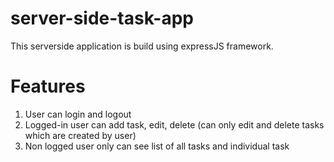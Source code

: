 # server-side-task-app

This serverside application is build using expressJS framework.

# Features

1. User can login and logout
2. Logged-in user can add task, edit, delete (can only edit and delete tasks which are created by user)
3. Non logged user only can see list of all tasks and individual task

